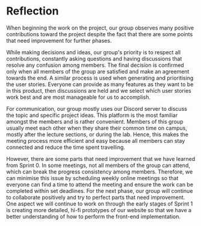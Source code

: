 # Reflection

When beginning the work on the project, our group observes many positive contributions toward the project despite the fact that there are some points that need improvement for further phases.

While making decisions and ideas, our group's priority is to respect all contributions, constantly asking questions and having discussions that resolve any confusion among members. The final decision is confirmed only when all members of the group are satisfied and make an agreement towards the end. A similar process is used when generating and prioritising the user stories. Everyone can provide as many features as they want to be in this product, then discussions are held and we select which user stories work best and are most manageable for us to accomplish.

For communication, our group mostly uses our Discord server to discuss the topic and specific project ideas. This platform is the most familiar amongst the members and is rather convenient. Members of this group usually meet each other when they share their common time on campus, mostly after the lecture sections, or during the lab. Hence, this makes the meeting process more efficient and easy because all members can stay connected and reduce the time spent travelling.

However, there are some parts that need improvement that we have learned from Sprint 0. In some meetings, not all members of the group can attend, which can break the progress consistency among members. Therefore, we can minimise this issue by scheduling weekly online meetings so that everyone can find a time to attend the meeting and ensure the work can be completed within set deadlines. For the next phase, our group will continue to collaborate positively and try to perfect parts that need improvement. One aspect we will continue to work on through the early stages of Sprint 1 is creating more detailed, hi-fi prototypes of our website so that we have a better understanding of how to perform the front-end implementation.
